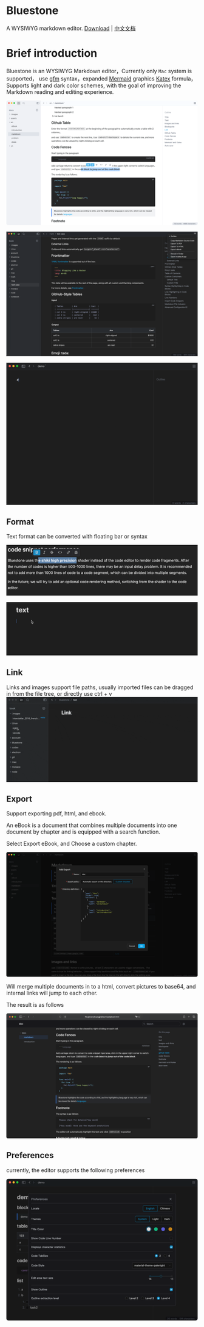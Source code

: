 # Bluestone
A WYSIWYG markdown editor.
[Download](https://github.com/1943time/bluestone/releases/latest)
 | [中文文档](./ZH_README.md)


# Brief introduction

Bluestone is an WYSIWYG Markdown editor，Currently only `Mac` system is supported，
use [gfm](https://github.github.com/gfm/) syntax，expanded [Mermaid](https://mermaid.js.org/) graphics [Katex](https://katex.org/) formula，
Supports light and dark color schemes, with the goal of improving the Markdown reading and editing experience.

![](./docs/assets/d1.png)

![](./docs/assets/d2.png)

![](./docs/assets/syntax.gif)

## Format

Text format can be converted with floating bar or syntax

![](./docs/assets/text.png)

![](./docs/assets/test1.gif)

## Link
Links and images support file paths, usually imported files can be dragged in from the file tree, or directly use ctrl + v
![](./docs/assets/link.gif)

## Export

Support exporting pdf, html, and ebook.

An eBook is a document that combines multiple documents into one document by chapter and is equipped with a search function.

Select Export eBook, and Choose a custom chapter.

![](./docs/assets/d3.png)

Will merge multiple documents in to a html, convert pictures to base64, and internal links will jump to each other.

The result is as follows

![](./docs/assets/d4.png)

## Preferences

currently, the editor supports the following preferences

![](./docs/assets/d5.png)

